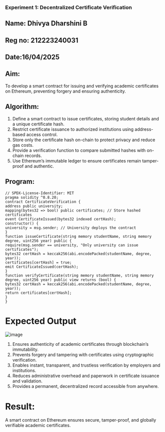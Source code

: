 ### Experiment 1: Decentralized Certificate Verification
## Name: Dhivya Dharshini B
## Reg no: 212223240031
## Date:16/04/2025
## Aim:
  To develop a smart contract for issuing and verifying academic certificates on Ethereum, preventing forgery and ensuring authenticity.
## Algorithm:
1. Define a smart contract to issue certificates, storing student details and a unique certificate hash.  
2. Restrict certificate issuance to authorized institutions using address-based access control.  
3. Store only the certificate hash on-chain to protect privacy and reduce gas costs.  
4. Provide a verification function to compare submitted hashes with on-chain records.  
5. Use Ethereum’s immutable ledger to ensure certificates remain tamper-proof and authentic.
## Program:
```
// SPDX-License-Identifier: MIT
pragma solidity ^0.8.20;
contract CertificateVerification {
address public university;
mapping(bytes32 => bool) public certificates; // Store hashed certificates
event CertificateIssued(bytes32 indexed certHash);
constructor() {
university = msg.sender; // University deploys the contract
}
function issueCertificate(string memory studentName, string memory degree, uint256 year) public {
require(msg.sender == university, "Only university can issue certificates");
bytes32 certHash = keccak256(abi.encodePacked(studentName, degree, year));
certificates[certHash] = true;
emit CertificateIssued(certHash);
}
function verifyCertificate(string memory studentName, string memory degree, uint256 year) public view returns (bool) {
bytes32 certHash = keccak256(abi.encodePacked(studentName, degree, year));
return certificates[certHash];
}
}
```
# Expected Output
![image](https://github.com/user-attachments/assets/51e90569-16dc-4014-80c9-88166c209622)

1. Ensures authenticity of academic certificates through blockchain’s immutability.  
2. Prevents forgery and tampering with certificates using cryptographic verification.  
3. Enables instant, transparent, and trustless verification by employers and institutions.  
4. Reduces administrative overhead and paperwork in certificate issuance and validation.  
5. Provides a permanent, decentralized record accessible from anywhere.
# Result:
A smart contract on Ethereum ensures secure, tamper-proof, and globally verifiable academic certificates.

